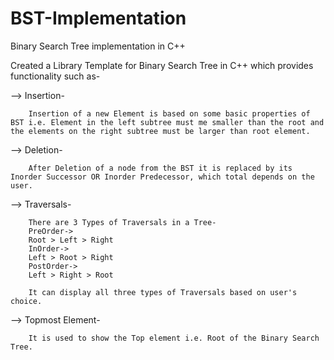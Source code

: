 # BST-Implementation
Binary Search Tree implementation in C++

Created a Library Template for Binary Search Tree in C++ which provides functionality such as-

--> Insertion-

        Insertion of a new Element is based on some basic properties of BST i.e. Element in the left subtree must me smaller than the root and the elements on the right subtree must be larger than root element. 
--> Deletion-

        After Deletion of a node from the BST it is replaced by its Inorder Successor OR Inorder Predecessor, which total depends on the user.
--> Traversals-

        There are 3 Types of Traversals in a Tree- 
        PreOrder-> 
        Root > Left > Right
        InOrder-> 
        Left > Root > Right
        PostOrder-> 
        Left > Right > Root
        
        It can display all three types of Traversals based on user's choice.
--> Topmost Element-

        It is used to show the Top element i.e. Root of the Binary Search Tree.
